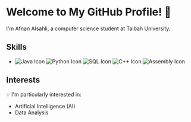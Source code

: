 # Welcome to My GitHub Profile! 👋

I'm Afnan Alsahli, a computer science student at Taibah University.

## Skills

- ![Java Icon](https://img.shields.io/badge/Java-007396?style=for-the-badge&logo=java&logoColor=white) ![Python Icon](https://img.shields.io/badge/Python-3776AB?style=for-the-badge&logo=python&logoColor=white) ![SQL Icon](https://img.shields.io/badge/SQL-4479A1?style=for-the-badge&logo=sqlite&logoColor=white) ![C++ Icon](https://img.shields.io/badge/C++-00599C?style=for-the-badge&logo=c%2B%2B&logoColor=white) ![Assembly Icon](https://img.shields.io/badge/Assembly-6E4C13?style=for-the-badge&logo=assemblyscript&logoColor=white)

## Interests
💡 I'm particularly interested in:
- Artificial Intelligence (AI)
- Data Analysis


